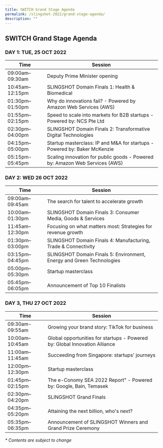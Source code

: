 ```yaml
---
title: SWITCH Grand Stage Agenda
permalink: /slingshot-2022/grand-stage-agenda/
description: ""
---
```

## SWITCH Grand Stage Agenda

### **DAY 1: TUE, 25 OCT 2022**

| Time | Session | 
| -------- | -------- |
| 09:00am–09:30am  | Deputy Prime Minister opening |
| 10:45am–12:15pm  | SLINGSHOT Domain Finals 1: Health & Biomedical |
| 01:30pm–01:50pm | Why do innovations fail? - Powered by Amazon Web Services (AWS) |
| 01:55pm–02:15pm | Speed to scale into markets for B2B startups - Powered by: NCS Pte Ltd |
| 02:30pm–04:00pm | SLINGSHOT Domain Finals 2: Transformative Digital Technologies | 
| 04:15pm–05:00pm  | Startup masterclass: IP and M&A for startups - Powered by: Baker McKenzie |
| 05:15pm-05:45pm | Scaling innovation for public goods - Powered by: Amazon Web Services (AWS) |

### **DAY 2: WED 26 OCT 2022**

| Time | Session | 
| -------- | -------- |
| 09:00am–09:45am  | The search for talent to accelerate growth |
| 10:00am–01:30pm  | SLINGSHOT Domain Finals 3: Consumer Media, Goods & Services |
| 11:45am–12:30pm  | Focusing on what matters most: Strategies for revenue growth |
| 01:30pm–03:00pm | SLINGSHOT Domain Finals 4: Manufacturing, Trade & Connectivity |
| 03:15pm–04:45pm | SLINGSHOT Domain Finals 5: Environment, Energy and Green Technologies |
| 05:00pm–05:30pm | Startup masterclass |
| 05:45pm–06:05pm | Announcement of Top 10 Finalists |


### **DAY 3, THU 27 OCT 2022**

| Time | Session | 
| -------- | -------- |
| 09:30am-09:55am | Growing your brand story: TikTok for business |
| 10:00am–10:45am  | Global opportunities for startups - Powered by: Global Innovation Alliance |
| 11:00am–11:45am  | Succeeding from Singapore: startups' journeys |
| 12:00pm–12:30pm  | Startup masterclass |
| 01:45pm–02:15pm | The e-Conomy SEA 2022 Report" - Powered by: Google, Bain, Temasek |
| 02:30pm–04:20pm | SLINGSHOT Grand Finals |
| 04:35pm–05:20pm | Attaining the next billion, who's next? |
| 05:35pm–06:35pm | Announcement of SLINGSHOT Winners and Grand Prize Ceremony |

_* Contents are subject to change_